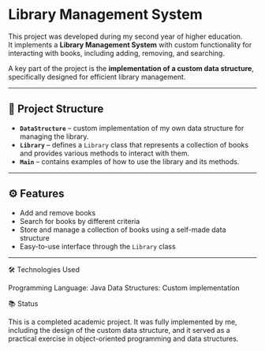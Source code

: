 # Library Management System

This project was developed during my second year of higher education.  
It implements a **Library Management System** with custom functionality for interacting with books, including adding, removing, and searching.  

A key part of the project is the **implementation of a custom data structure**, specifically designed for efficient library management.

---

## 📂 Project Structure

- **`DataStructure`** – custom implementation of my own data structure for managing the library.  
- **`Library`** – defines a `Library` class that represents a collection of books and provides various methods to interact with them.  
- **`Main`** – contains examples of how to use the library and its methods.  

---

## ⚙️ Features

- Add and remove books  
- Search for books by different criteria  
- Store and manage a collection of books using a self-made data structure  
- Easy-to-use interface through the `Library` class  

---

🛠️ Technologies Used

Programming Language: Java
Data Structures: Custom implementation

📚 Status

This is a completed academic project.
It was fully implemented by me, including the design of the custom data structure, and it served as a practical exercise in object-oriented programming and data structures.

